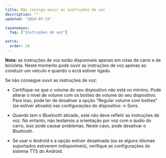 ```yaml
---
title: Não consigo ouvir as instruções de voz
description: ""
updated: "2024-07-15"

taxonomies:
  faq: ["Instruções de voz"]

extra:
  order: 20
---
```


**Nota:** as instruções de voz estão disponíveis apenas em rotas de carro e de bicicleta. Neste momento pode ouvir as instruções de voz apenas ao conduzir um veículo e quando o ecrã estiver ligado.

Se não consegue ouvir as instruções de voz:

* Certifique-se que o volume do seu dispositivo não está no mínimo. Pode alterar o nível de volume com os botões de volume do seu dispositivo. Para isso, pode ter de desativar a opção "Regular volume com botões" (se estiver ativado) nas configurações do dispositivo → Sons.

* Quando tem o Bluetooth ativado, este não deve refletir as instruções de voz. No entanto, não testamos a orientação por voz com o áudio do carro, isso pode causar problemas. Neste caso, pode desativar o Bluetooth.

* Se usar o Android e a opção estiver desativada (ou se alguns idiomas suportados estiverem indisponíveis), verifique as configurações do sistema TTS do Android.
